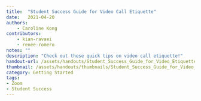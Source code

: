 ```yaml
---
title:  "Student Success Guide for Video Call Etiquette"
date:   2021-04-20
authors: 
    - Caroline Kong
contributors: 
    - kian-ravaei
    - renee-romero
notes: ""
description: "Check out these quick tips on video call etiquette!"
handout-url: /assets/handouts/Student_Success_Guide_for_Video_Etiquette.pdf
thumbnail: /assets/handouts/thumbnails/Student_Success_Guide_for_Video_Etiquette.jpeg
category: Getting Started
tags:
- Zoom
- Student Success
---
```

<!-- <p style="margin-bottom: 5 px;">
  <a href="https://drive.google.com/file/d/1EYLd-inspQlx9wHNUG7HYErn_sGQDgWa/view?usp=sharing">Here is a link to an accessible version of this handout.</a>
</p> -->
